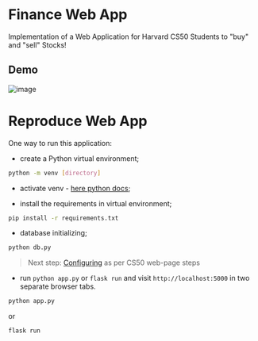 # Finance Web App
Implementation of a Web Application for Harvard CS50 Students to "buy" and "sell" Stocks!

## Demo
![image](https://user-images.githubusercontent.com/92586852/213960254-d1c3dffe-24d1-4139-ae16-004316e6e02d.png)

Reproduce Web App
=========================

One way to run this application: 
- create a Python virtual environment;
```bash
python -m venv [directory]
```

- activate venv - [here python docs](https://docs.python.org/3/tutorial/venv.html);

- install the requirements in virtual environment;
```bash
pip install -r requirements.txt
```

- database initializing;
```bash
python db.py
```

> Next step: [Configuring](https://cs50.harvard.edu/x/2022/psets/9/finance/) as per CS50 web-page steps

- run `python app.py` or `flask run` and visit `http://localhost:5000` in two separate browser tabs.
```bash
python app.py
```
or
```bash
flask run
```
